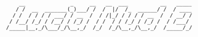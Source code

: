 <pre>
      __              _     __   __  ___          __   ______            _
     / /  __  _______(_)___/ /  /  |/  /_  ______/ /  / ____/___  ____ _(_)___  ___
    / /  / / / / ___/ / __  /  / /|_/ / / / / __  /  / __/ / __ \/ __  / / __ \/ _ \
   / /__/ /_/ / /__/ / /_/ /  / /  / / /_/ / /_/ /  / /___/ / / / /_/ / / / / /  __/
  /_____|__,_/\___/_/\__,_/  /_/  /_/\__,_/\__,_/  /_____/_/ /_/\__, /_/_/ /_/\___/
                                                              /____/
</pre>


